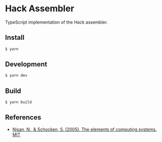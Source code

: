 # Hack Assembler

TypeScript implementation of the Hack assembler.

## Install

```bash
$ yarn
```

## Development

```bash
$ yarn dev
```

## Build

```bash
$ yarn build
```

## References

- [Nisan, N., & Schocken, S. (2005). The elements of computing systems. MIT](http://f.javier.io/rep/books/The%20Elements%20of%20Computing%20Systems.pdf)
